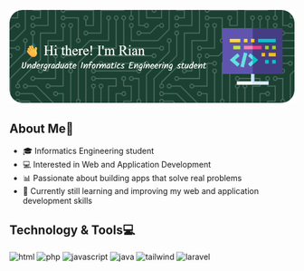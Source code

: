 ![Rian Putra Pratama](img/header.png)

## About Me👋
- 🎓 Informatics Engineering student  
- 💻 Interested in Web and Application Development
- 📊 Passionate about building apps that solve real problems
- 🧠 Currently still learning and improving my web and application development skills

## Technology & Tools💻

<div align="left">
<img src="https://cdn.jsdelivr.net/gh/devicons/devicon@latest/icons/html5/html5-original.svg" height="40" alt="html"/>
<img src="https://cdn.jsdelivr.net/gh/devicons/devicon@latest/icons/php/php-original.svg" height="40" alt="php"/>
<img src="https://cdn.jsdelivr.net/gh/devicons/devicon@latest/icons/javascript/javascript-original.svg" height="40" alt="javascript"/>
<img src="https://cdn.jsdelivr.net/gh/devicons/devicon@latest/icons/java/java-original.svg" height="40" alt="java"/>
<img src="https://cdn.jsdelivr.net/gh/devicons/devicon@latest/icons/tailwindcss/tailwindcss-original.svg" height="40" alt="tailwind"/>
<img src="https://cdn.jsdelivr.net/gh/devicons/devicon@latest/icons/laravel/laravel-original.svg" height="40" alt="laravel"/>
</div>

<!--
**RianPP666/RianPP666** is a ✨ _special_ ✨ repository because its `README.md` (this file) appears on your GitHub profile.

Here are some ideas to get you started:

- 🔭 I’m currently working on ...
- 🌱 I’m currently learning ...
- 👯 I’m looking to collaborate on ...
- 🤔 I’m looking for help with ...
- 💬 Ask me about ...
- 📫 How to reach me: ...
- 😄 Pronouns: ...
- ⚡ Fun fact: ...
-->
